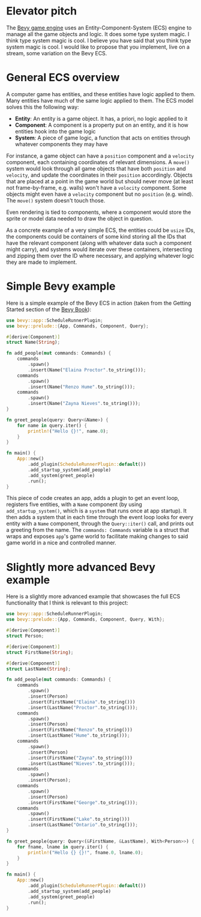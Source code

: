 # Elevator pitch

The [Bevy game engine](https://bevyengine.org/) uses an Entity-Component-System (ECS) engine to manage all the game objects and logic. It does some type system magic. I think type system magic is cool. I believe you have said that you think type system magic is cool. I would like to propose that you implement, live on a stream, some variation on the Bevy ECS.

# General ECS overview

A computer game has entities, and these entities have logic applied to them. Many entities have much of the same logic applied to them. The ECS model solves this the following way:

 - **Entity**: An entity is a game object. It has, a priori, no logic applied to it
 - **Component**: A component is a property put on an entity, and it is how entities hook into the game logic
 - **System**: A piece of game logic, a function that acts on entities through whatever components they may have

For instance, a game object can have a `position` component and a `velocity` component, each containing coordinates of relevant dimensions. A `move()` system would look through all game objects that have both `position` and `velocity`, and update the coordinates in their `position` accordingly. Objects that are placed at a point in the game world but should never move (at least not frame-by-frame, e.g. walls) won't have a `volocity` component. Some objects might even have a `velocity` component but no `position` (e.g. wind). The `move()` system doesn't touch those.

Even rendering is tied to components, where a component would store the sprite or model data needed to draw the object in question.

As a concrete example of a very simple ECS, the entities could be `usize` IDs, the components could be containers of some kind storing all the IDs that have the relevant component (along with whatever data such a component might carry), and systems would iterate over these containers, intersecting and zipping them over the ID where necessary, and applying whatever logic they are made to implement.

# Simple Bevy example

Here is a simple example of the Bevy ECS in action (taken from the Getting Started section of the [Bevy Book](https://bevyengine.org/learn/book/getting-started/ecs/)):

```rust
use bevy::app::ScheduleRunnerPlugin;
use bevy::prelude::{App, Commands, Component, Query};

#[derive(Component)]
struct Name(String);

fn add_people(mut commands: Commands) {
    commands
        .spawn()
        .insert(Name("Elaina Proctor".to_string()));
    commands
        .spawn()
        .insert(Name("Renzo Hume".to_string()));
    commands
        .spawn()
        .insert(Name("Zayna Nieves".to_string()));
}

fn greet_people(query: Query<&Name>) {
    for name in query.iter() {
        println!("Hello {}!", name.0);
    }
}

fn main() {
    App::new()
        .add_plugin(ScheduleRunnerPlugin::default())
        .add_startup_system(add_people)
        .add_system(greet_people)
        .run();
}
```
This piece of code creates an app, adds a plugin to get an event loop, registers five entities, with a `Name` component (by using `add_startup_system()`, which is a `system` that runs once at app startup). It then adds a system that in each time through the event loop looks for every entity with a `Name` component, through the `Query::iter()` call, and prints out a greeting from the name. The `commands: Commands` variable is a struct that wraps and exposes `app`'s game world to facilitate making changes to said game world in a nice and controlled manner.

# Slightly more advanced Bevy example

Here is a slightly more advanced example that showcases the full ECS functionality that I think is relevant to this project:

```rust
use bevy::app::ScheduleRunnerPlugin;
use bevy::prelude::{App, Commands, Component, Query, With};

#[derive(Component)]
struct Person;

#[derive(Component)]
struct FirstName(String);

#[derive(Component)]
struct LastName(String);

fn add_people(mut commands: Commands) {
    commands
        .spawn()
        .insert(Person)
        .insert(FirstName("Elaina".to_string()))
        .insert(LastName("Proctor".to_string()));
    commands
        .spawn()
        .insert(Person)
        .insert(FirstName("Renzo".to_string()))
        .insert(LastName("Hume".to_string()));
    commands
        .spawn()
        .insert(Person)
        .insert(FirstName("Zayna".to_string()))
        .insert(LastName("Nieves".to_string()));
    commands
        .spawn()
        .insert(Person);
    commands
        .spawn()
        .insert(Person)
        .insert(FirstName("George".to_string()));
    commands
        .spawn()
        .insert(FirstName("Lake".to_string()))
        .insert(LastName("Ontario".to_string()));
}

fn greet_people(query: Query<(&FirstName, &LastName), With<Person>>) {
    for fname, lname in query.iter() {
        println!("Hello {} {}!", fname.0, lname.0);
    }
}

fn main() {
    App::new()
        .add_plugin(ScheduleRunnerPlugin::default())
        .add_startup_system(add_people)
        .add_system(greet_people)
        .run();
}
```
